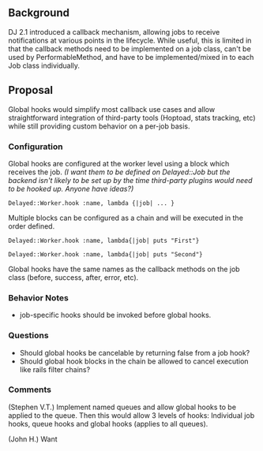 ## Background
DJ 2.1 introduced a callback mechanism, allowing jobs to receive notifications at various points in the lifecycle. While useful, this is limited in that the callback methods need to be implemented on a job class, can't be used by PerformableMethod, and have to be implemented/mixed in to each Job class individually.

## Proposal
Global hooks would simplify most callback use cases and allow straightforward integration of third-party tools (Hoptoad, stats tracking, etc) while still providing custom behavior on a per-job basis.

### Configuration
Global hooks are configured at the worker level using a block which receives the job. _(I want them to be defined on Delayed::Job but the backend isn't likely to be set up by the time third-party plugins would need to be hooked up. Anyone have ideas?)_

`Delayed::Worker.hook :name, lambda {|job| ... }`

Multiple blocks can be configured as a chain and will be executed in the order defined.

`Delayed::Worker.hook :name, lambda{|job| puts "First"}`

`Delayed::Worker.hook :name, lambda{|job| puts "Second"}`

Global hooks have the same names as the callback methods on the job class (before, success, after, error, etc).

### Behavior Notes
* job-specific hooks should be invoked before global hooks.

### Questions
* Should global hooks be cancelable by returning false from a job hook?
* Should global hook blocks in the chain be allowed to cancel execution like rails filter chains?

### Comments

(Stephen V.T.) Implement named queues and allow global hooks to be applied to the queue. Then this would allow 3 levels of hooks: Individual job hooks, queue hooks and global hooks (applies to all queues).

(John H.) Want